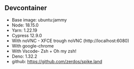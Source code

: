 ## Devcontainer

- Base image: ubuntu:jammy
- Node: 18.15.0
- Yarn: 1.22.19
- Cypress 12.9.0
- With noVNC - XFCE trough noVNC (http://localhost:6080)
- With google-chrome
- With Vscode- Zsh + Oh my zsh!
- Deno: 1.32.2
- github: https://github.com/zerdos/spike.land
